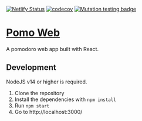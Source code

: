 [![Netlify Status](https://api.netlify.com/api/v1/badges/aab24164-4285-45ed-895d-dd2fcccad041/deploy-status)](https://app.netlify.com/sites/pomo-web/deploys)
[![codecov](https://codecov.io/gh/rbika/pomo-web/branch/main/graph/badge.svg?token=TP1PYSKHGW)](https://codecov.io/gh/rbika/pomo-web)
[![Mutation testing badge](https://img.shields.io/endpoint?style=flat&url=https%3A%2F%2Fbadge-api.stryker-mutator.io%2Fgithub.com%2Frbika%2Fpomo-web%2Fmain)](https://dashboard.stryker-mutator.io/reports/github.com/rbika/pomo-web/main)

# [Pomo Web](https://pomo-web.netlify.app/)

A pomodoro web app built with React.

## Development

NodeJS v14 or higher is required.

1. Clone the repository
2. Install the dependencies with `npm install`
3. Run `npm start`
4. Go to http://localhost:3000/
